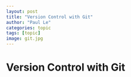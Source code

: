 ```yaml
---
layout: post
title: "Version Control with Git"
author: "Paul Le"
categories: topic
tags: [topic]
image: git.jpg
---
```


# Version Control with Git
